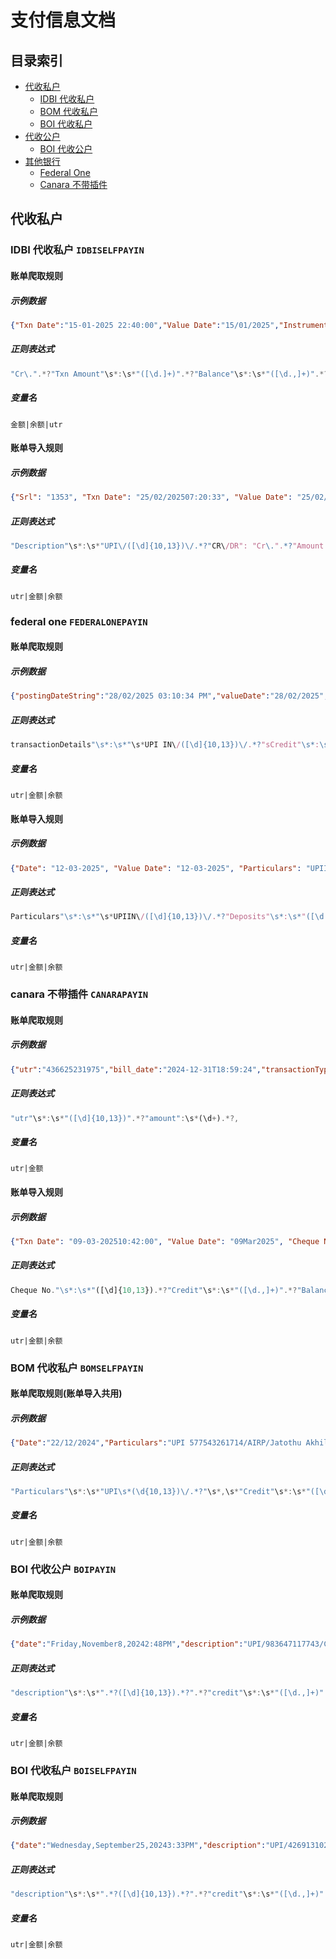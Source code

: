 # 支付信息文档

## 目录索引
- [代收私户](#代收私户)
  - [IDBI 代收私户](#IDBI-代收私户)
  - [BOM 代收私户](#BOM-代收私户)
  - [BOI 代收私户](#BOI-代收私户)
- [代收公户](#代收公户)
  - [BOI 代收公户](#BOI-代收公户)
- [其他银行](#其他银行)
  - [Federal One](#FEDERAl-ONE)
  - [Canara 不带插件](#CANARA-不带插件)


## 代收私户

### <span id="IDBI-代收私户">IDBI 代收私户</span> `IDBISELFPAYIN`

#### 账单爬取规则
##### 示例数据
``` json
{"Txn Date":"15-01-2025 22:40:00","Value Date":"15/01/2025","Instrument ID":"","CR/DR":"Cr.","Txn Amount":"25000.00","Balance":"25055.71","Description":"UPI/501501259006/PRABHU M"}
```
##### 正则表达式
``` javascript
"Cr\.".*?"Txn Amount"\s*:\s*"([\d.]+)".*?"Balance"\s*:\s*"([\d.,]+)".*?"Description"\s*:\s*"UPI\/([\d]{10,13})\/
```
##### 变量名
``` text
金额|余额|utr
```

#### 账单导入规则
##### 示例数据
``` json
{"Srl": "1353", "Txn Date": "25/02/202507:20:33", "Value Date": "25/02/2025", "Description": "UPI/542222544784/ZUHABANWER", "Cheque No": "", "CR/DR": "Cr.", "CCY": "INR", "Amount (INR)": "20000.00", "Balance (INR)": "20122.53"}
```
##### 正则表达式
``` javascript
"Description"\s*:\s*"UPI\/([\d]{10,13})\/.*?"CR\/DR": "Cr\.".*?"Amount \(INR\)":\s*"([\d.]+)".*?"Balance \(INR\)":\s*"([\d.]+)
```
##### 变量名
``` text
utr|金额|余额
```


### <span id="FEDERAl-ONE">federal one</span> `FEDERALONEPAYIN`

#### 账单爬取规则
##### 示例数据
``` json
{"postingDateString":"28/02/2025 03:10:34 PM","valueDate":"28/02/2025","transRefNo":"S98633619","customerRefNo":"50591510511965      ","credit":48.0,"transactionDetails":"UPI IN/505969513770/9060122275@ptsbi/qwe/5085     ","transactionPostingBranch":"505969513770/qwe              ","sCredit":"48.00","txnAmt":"48.00","txnType":"Credit","runningBalance":"189.00","documentId":"   2","viewProperties":{"highlightRowCSS":"greenGridRow"}}
```
##### 正则表达式
``` javascript
transactionDetails"\s*:\s*"\s*UPI IN\/([\d]{10,13})\/.*?"sCredit"\s*:\s*"([\d.,]+)".*?"runningBalance"\s*:\s*"([\d.,-]+)"
```
##### 变量名
``` text
utr|金额|余额
```

#### 账单导入规则
##### 示例数据
``` json
{"Date": "12-03-2025", "Value Date": "12-03-2025", "Particulars": "UPIIN/507183618246/8822344745@pthdfc/pYPo/5085", "Tran Type": "TFR", "Tran ID": "S79053642", "Cheque Details": "", "Withdrawals": "", "Deposits": "500.59", "Balance": "3507.49", "Dr/Cr": "CR"}
```
##### 正则表达式
``` javascript
Particulars"\s*:\s*"\s*UPIIN\/([\d]{10,13})\/.*?"Deposits"\s*:\s*"([\d.,]+)".*?"Balance"\s*:\s*"([\d.,]+)".*?"Dr\/Cr"\s*:\s*"CR"
```
##### 变量名
``` text
utr|金额|余额
```

### <span id="CANARA-不带插件">canara 不带插件</span> `CANARAPAYIN`

#### 账单爬取规则
##### 示例数据
``` json
{"utr":"436625231975","bill_date":"2024-12-31T18:59:24","transactionType":"C","amount":10,"description":"UPI/CR/436625231975/NADIPUDI /BARB/**44002@pthdfc/NA//PTMdee538e8b4344fd19c5611899323b969/31/12/2024 18:59:24"}
```
##### 正则表达式
``` javascript
"utr"\s*:\s*"([\d]{10,13})".*?"amount":\s*(\d+).*?,
```
##### 变量名
``` text
utr|金额
```

#### 账单导入规则
##### 示例数据
``` json
{"Txn Date": "09-03-202510:42:00", "Value Date": "09Mar2025", "Cheque No.": "506827753326", "Description": "UPI/CR/506827753326/TANSEERA/JAKA/**15532@ptaxis/zPLX//PTM1f2a478f0ef94593be4645364ab77465/09/03/202510:42:00", "Branch Code": "33", "Debit": "", "Credit": "100.22", "Balance": "6699.59"}
```
##### 正则表达式
``` javascript
Cheque No."\s*:\s*"([\d]{10,13}).*?"Credit"\s*:\s*"([\d.,]+)".*?"Balance"\s*:\s*"([\d.,]+)"
```
##### 变量名
``` text
utr|金额|余额
```

### <span id="BOM-代收私户">BOM 代收私户</span> `BOMSELFPAYIN`

#### 账单爬取规则(账单导入共用)
##### 示例数据
``` json
{"Date":"22/12/2024","Particulars":"UPI 577543261714/AIRP/Jatothu Akhil/Payment from P","Cheque/Reference No":"","Debit":"","Credit":"100.00 INR","Balance":"25100.00 INR","Channel":"Internet Banking"}
```
##### 正则表达式
``` javascript
"Particulars"\s*:\s*"UPI\s*(\d{10,13})\/.*?"\s*,\s*"Credit"\s*:\s*"([\d.,]+)\s*.*?"\s*,\s*"Balance"\s*:\s*"([\d.,]+)\s*.*?"
```
##### 变量名
``` text
utr|金额|余额
```

### <span id="BOI-代收公户">BOI 代收公户</span> `BOIPAYIN`

#### 账单爬取规则
##### 示例数据
``` json
{"date":"Friday,November8,20242:48PM","description":"UPI/983647117743/CR/MrRAJ/IDIB/rajan2312/Paymen","cheque_no":"","currency":"INR","debit":"","credit":"5000.00","balance":"5000.00"}
```
##### 正则表达式
``` javascript
"description"\s*:\s*".*?([\d]{10,13}).*?".*?"credit"\s*:\s*"([\d.,]+)".*?"balance"\s*:\s*"([\d.,]+)"
```
##### 变量名
``` text
utr|金额|余额
```

### <span id="BOI-代收私户">BOI 代收私户</span> `BOISELFPAYIN`

#### 账单爬取规则
##### 示例数据
``` json
{"date":"Wednesday,September25,20243:33PM","description":"UPI/426913102501/CR/RUPEND/ICIC/844709453/Paidv","cheque_no":"","currency":"INR","debit":"","credit":"10001.00","balance":"10001.00"}
```
##### 正则表达式
``` javascript
"description"\s*:\s*".*?([\d]{10,13}).*?".*?"credit"\s*:\s*"([\d.,]+)".*?"balance"\s*:\s*"([\d.,]+)"
```
##### 变量名
``` text
utr|金额|余额
```